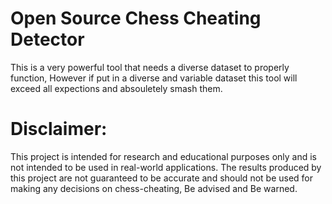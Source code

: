 # Open Source Chess Cheating Detector
This is a very powerful tool that needs a diverse dataset to properly function, However if put in a diverse and variable dataset this tool will exceed all expections and absouletely smash them.
# Disclaimer: 
This project is intended for research and educational purposes only and is not intended to be used in real-world applications. The results produced by this project are not guaranteed to be accurate and should not be used for making any decisions on chess-cheating, Be advised and Be warned.
